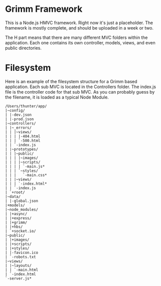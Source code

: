 # Grimm Framework

This is a Node.js HMVC framework. Right now it's just a placeholder. The framework is mostly
complete, and should be uploaded in a week or two.

The H part means that there are many different MVC folders within the application. Each one
contains its own controller, models, views, and even public directories.

# Filesystem

Here is an example of the filesystem structure for a Grimm based application. Each sub MVC
is located in the Controllers folder. The index.js file is the controller code for that sub
MVC. As you can probably guess by the filename, it is loaded as a typical Node Module.

    /Users/thunter/app/
    |~config/
    | |-dev.json
    | |-prod.json
    |~controllers/
    | |~_errors/
    | | |~views/
    | | | |-404.html
    | | | `-500.html
    | | `-index.js
    | |~prototypes/
    | | |~public/
    | | | |~images/
    | | | |~scripts/
    | | | | `-main.js*
    | | | `~styles/
    | | |   `-main.css*
    | | |~views/
    | | | `-index.html*
    | | `-index.js
    | `+root/
    |~data/
    | |-global.json
    |+models/
    |~node_modules/
    | |+async/
    | |+express/
    | |+grimm/
    | |+hbs/
    | `+socket.io/
    |~public/
    | |+images/
    | |+scripts/
    | |+styles/
    | |-favicon.ico
    | `-robots.txt
    |~views/
    | |~layouts/
    | | `-main.html
    | `-index.html
    `-server.js*

